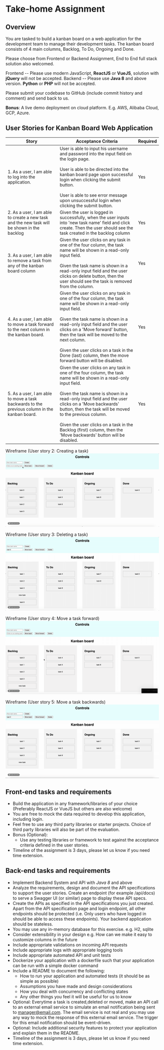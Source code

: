 # Take-home Assignment

## Overview
You are tasked to build a kanban board on a web application for the development team to manage their development tasks. The kanban board consists of 4 main columns, Backlog, To Do, Ongoing and Done.

Please choose from Frontend or Backend Assignment, End to End full stack solution also welcomed.

Frontend -- Please use modern JavaScript, **ReactJS** or **VueJS**, solution with **jQuery** will not be accepted.
Backend -- Please use **Java 8** and above version. **Python** or **PHP** will not be accepted.

Please submit your codebase to GitHub (include commit history and comment) and send back to us.

**Bonus**: A live demo deployment on cloud platform. E.g. AWS, Alibaba Cloud, GCP, Azure. 

## User Stories for Kanban Board Web Application

| Story                                                                                     | Acceptance Criteria                                                                                                                                                                                                                                                                                                                                                                                    | Required |
|-------------------------------------------------------------------------------------------|--------------------------------------------------------------------------------------------------------------------------------------------------------------------------------------------------------------------------------------------------------------------------------------------------------------------------------------------------------------------------------------------------------|----------|
| 1. As a user, I am able to log into the application.                                         | User is able to input his username and password into the input field on the login page.<br><br>User is able to be directed into the kanban board page upon successful login when clicking the submit button.<br><br>User is able to see error message upon unsuccessful login when clicking the submit button.                                                                                                     | Yes      |
| 2. As a user, I am able to create a new task and the new task will be shown in the backlog   | Given the user is logged in successfully, when the user inputs into 'new task name' field and click create. Then the user should see the task created in the backlog column                                                                                                                                                                                                                            | Yes      |
| 3. As a user, I am able to remove a task from any of the kanban board column                 | Given the user clicks on any task in one of the four column, the task name will be shown in a read-only input field.<br><br>Given the task name is shown in a read-only input field and the user clicks on delete button, then the user should see the task is removed from the column.                                                                                                                      | Yes      |
| 4. As a user, I am able to move a task forward to the next column in the kanban board.       | Given the user clicks on any task in one of the four column, the task name will be shown in a read-only input field.<br><br>Given the task name is shown in a read-only input field and the user clicks on a 'Move forward' button, then the task will be moved to the next column.<br><br>Given the user clicks on a task in the Done (last) column, then the move forward button will be disabled.               | Yes      |
| 5. As a user, I am able to move a task backwards to the previous column in the kanban board. | Given the user clicks on any task in one of the four column, the task name will be shown in a read-only input field.<br><br>Given the task name is shown in a read-only input field and the user clicks on a 'Move backwards' button, then the task will be moved to the previous column.<br><br>Given the user clicks on a task in the Backlog (first) column, then the 'Move backwards' button will be disabled. | Yes      |


Wireframe (User story 2: Creating a task)
![Alt Text](https://github.com/ashdevcore/interview-assignment/raw/master/assets/new_task.gif)


Wireframe (User story 3: Deleting a task)
![Alt Text](https://github.com/ashdevcore/interview-assignment/raw/master/assets/delete_task.gif)


Wireframe (User story 4: Move a task forward)
![Alt Text](https://github.com/ashdevcore/interview-assignment/raw/master/assets/moveforward.gif)

Wireframe (User story 5: Move a task backwards)
![Alt Text](https://github.com/ashdevcore/interview-assignment/raw/master/assets/movebackward.gif)


## Front-end tasks and requirements

- Build the application in any framework/libraries of your choice (Preferably ReactJS or VueJS but others are also welcome)
- You are free to mock the data required to develop this application, including login.
- Feel free to use any third party libraries or starter projects.  Choice of third party libraries will also be part of the evaluation.
- Bonus (Optional): 
  - Use any testing libraries or framework to test against the acceptance criteria defined in the user stories.
- Timeline of the assignment is 3 days, please let us know if you need time extension.

## Back-end tasks and requirements
- Implement Backend System and API with *Java 8* and above
- Analyze the requirements, design and document the API specifications to support the user stories. Create an endpoint (for example /api/docs) to serve a Swagger UI (or similar) page to display these API specs.
- Create the APIs as specified in the API specifications you just created. Apart from the API specification page and login endpoint, all other endpoints should be protected (i.e. Only users who have logged in should be able to access these endpoints). Your backend application should be stateless.
- You may use any in-memory database for this exercise. e.g. H2, sqlite
- Consider extensibility in your design e.g. How can we make it easy to customize columns in the future
- Include appropriate validations on incoming API requests
- Include appropriate logs with appropriate logging tools
- Include appropriate automated API and unit tests
- Dockerize your application with a dockerfile such that your application can be run with a simple docker command
- Include a README to document the following:
  - How to run your application and automated tests (it should be as simple as possible)
  - Assumptions you have made and design considerations 
  - How you deal with concurrency and conflicting states
  - Any other things you feel it will be useful for us to know
- Optional: Everytime a task is created,deleted or moved, make an API call to an external email service to simulate an email notification being sent to manager@email.com. The email service is not real and you may use any way to mock the response of this external email service. The trigger for this email notification should be event-driven.
- Optional: Include additional security features to protect your application and explain them in the README.
- Timeline of the assignment is 3 days, please let us know if you need time extension.
